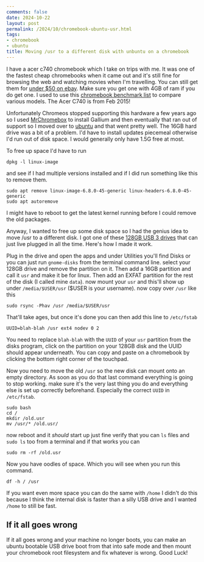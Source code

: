 ```yaml
---
comments: false
date: 2024-10-22
layout: post
permalink: /2024/10/chromebook-ubuntu-usr.html
tags:
- chromebook
- ubuntu
title: Moving /usr to a different disk with unbuntu on a chromebook
---
```


I have a acer c740 chromebook which I take on trips with me. It was one of the fastest cheap chromebooks when it came out and it's still fine for browsing the web and watching movies when I'm travelling. You can still get them for [under $50 on ebay](https://www.ebay.com/sch/i.html?rt=nc&LH_BIN=1&_nkw=acer%20c740%204gb). Make sure you get one with 4GB of ram if you do get one.
I used to use this [chromebook benchmark list](https://zipso.net/chromebook-specs-comparison-table/) to compare various models. The Acer C740 is from Feb 2015!

Unfortunately Chromeos stopped supporting this hardware a few years ago so I used [MrChromebox](https://docs.mrchromebox.tech/docs/supported-devices.html)
to install Gallium and then eventually that ran out of support so I moved over to [ubuntu](https://ubuntu.com/download/desktop) and that went pretty well. The 16GB hard drive was a bit of a problem. I'd have to install updates piecemeal otherwise I'd run out of disk space. I would generally only have 1.5G free at most.

To free up space I'd have to run
```
dpkg -l linux-image
```

and see if I had multiple versions installed and if I did run something like this to remove them.

```
sudo apt remove linux-image-6.8.0-45-generic linux-headers-6.8.0-45-generic
sudo apt autoremove
```

I might have to reboot to get the latest kernel running before I could remove the old packages.

Anyway, I wanted to free up some disk space so I had the genius idea to move /usr to a different disk. I got one of these [128GB USB 3 drives](https://www.amazon.com/dp/B08ZCTPV79) that can just live plugged in all the time. Here's how I made it work.

Plug in the drive and open the apps and under Utilities you'll find Disks or you can just run `gnome-disks` from the terminal command line.
select your 128GB drive and remove the partition on it. Then add a 16GB partition and call it `usr` and make it be for linux. Then add an EXFAT partition for the rest of the disk (I called mine `data`).
now mount your `usr` and this'll show up under `/media/$USER/usr` ($USER is your username).
now copy over `/usr` like this

```
sudo rsync -Phav /usr /media/$USER/usr
```

That'll take ages, but once it's done you can then add this line to `/etc/fstab`


```
UUID=blah-blah /usr ext4 nodev 0 2
```

You need to replace `blah-blah` with the `UUID` of your `usr` partition from the disks program, click on the partition on your 128GB disk and the UUID should appear underneath. You can copy and paste on a chromebook by clicking the bottom right corner of the touchpad.

Now you need to move the old `/usr` so the new disk can mount onto an empty directory. As soon as you do that last command everything is going to stop working. make sure it's the very last thing you do and everything else is set up correctly beforehand. Especially the correct `UUID` in `/etc/fstab`.

```
sudo bash
cd /
mkdir /old.usr
mv /usr/* /old.usr/
```

now reboot and it _should_ start up just fine
verify that you can `ls` files and `sudo ls` too from a terminal and if that works you can

```
sudo rm -rf /old.usr
```

Now you have oodles of space. Which you will see when you run this command.

```
df -h / /usr
```

If you want even more space you can do the same with `/home` I didn't do this because I think the internal disk is faster than a silly USB drive and I wanted `/home` to still be fast.

## If it all goes wrong

If it all goes wrong and your machine no longer boots, you can make an ubuntu bootable USB drive boot from that into safe mode and then mount your chromebook root filesystem and fix whatever is wrong. Good Luck!
